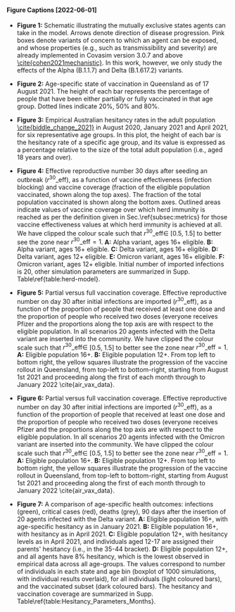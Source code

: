 #### Figure Captions [2022-06-01]

- **Figure 1:** Schematic illustrating the mutually exclusive states agents can take in the model. Arrows denote direction of disease progression. Pink boxes denote variants of concern to which an agent can be exposed, and whose properties (e.g., such as transmissibility and severity) are already implemented in Covasim version 3.0.7 and above [\cite{cohen2021mechanistic}](https://www.medrxiv.org/content/10.1101/2021.05.31.21258018v2). In this work, however, we only study the effects of the Alpha (B.1.1.7) and Delta (B.1.617.2) variants.


- **Figure 2:** Age-specific state of vaccination in Queensland as of 17 August 2021. The height of each bar represents the percentage of people that have been either partially or fully vaccinated in that age group. Dotted lines indicate 20\%, 50\% and 80\%.



- **Figure 3:** Empirical Australian hesitancy rates in the adult population [\cite{biddle_change_2021}](https://www.medrxiv.org/content/10.1101/2021.02.17.21251957v1) in August 2020, January 2021 and April 2021, for six representative age groups. In this plot, the height of each bar is the hesitancy rate of a specific age group, and its value is expressed as a percentage relative to the size of the total adult population (i.e., aged 18 years and over).


- **Figure 4:** Effective reproductive number 30 days after seeding an outbreak ($r^{30}\_\mathrm{eff}$), as a function of vaccine effectiveness (infection blocking) and vaccine coverage (fraction of the eligible population vaccinated, shown along the top axes). The fraction of the total population vaccinated is shown along the bottom axes. Outlined areas indicate values of vaccine coverage over which herd immunity is reached as per the definition given in Sec.\ref{subsec:metrics} for those vaccine effectiveness values at which herd immunity is achieved at all. We have clipped the colour scale such that $r^{30}\_\mathrm{eff} \in$ [0.5, 1.5] to better see the zone near $r^{30}\_\mathrm{eff}=1$. **A:** Alpha variant, ages 16+ eligible. **B:** Alpha variant, ages 16+ eligible. **C:** Delta variant, ages 16+ eligible. **D:** Delta variant, ages 12+ eligible. **E:** Omicron variant, ages 16+ eligible. **F:** Omicron variant, ages 12+ eligible.
Initial number of imported infections is 20, other simulation parameters are summarized in Supp. Table\ref{table:herd-model}.


- **Figure 5:** Partial versus full vaccination coverage. Effective reproductive number on day 30 after initial infections are imported ($r^{30}\_\mathrm{eff}$), as a function of the proportion of people that received at least one dose and the proportion of people who received two doses (everyone receives Pfizer and the proportions along the top axis are with respect to the eligible population. In all scenarios 20 agents infected with the Delta variant are inserted into the community. We have clipped the colour scale such that $r^{30}\_\mathrm{eff} \in$ [0.5, 1.5] to better see the zone near $r^{30}\_\mathrm{eff}=1$. **A:** Eligible population 16+. **B:** Eligible population 12+. From top left to bottom right, the yellow squares illustrate the progression of the vaccine rollout in Queensland, from top-left to bottom-right, starting from August 1st 2021 and proceeding  along the first of each month through to January 2022 \cite{air_vax_data}.


- **Figure 6:** Partial versus full vaccination coverage. Effective reproductive number on day 30 after initial infections are imported ($r^{30}\_\mathrm{eff}$), as a function of the proportion of people that received at least one dose and the proportion of people who received two doses (everyone receives Pfizer and the proportions along the top axis are with respect to the eligible population. In all scenarios 20 agents infected with the Omicron variant are inserted into the community. We have clipped the colour scale such that $r^{30}\_\mathrm{eff} \in$ [0.5, 1.5] to better see the zone near $r^{30}\_\mathrm{eff}=1$. **A:** Eligible population 16+. **B:** Eligible population 12+. From top left to bottom right, the yellow squares illustrate the progression of the vaccine rollout in Queensland, from top-left to bottom-right, starting from August 1st 2021 and proceeding  along the first of each month through to January 2022 \cite{air\_vax\_data}.


- **Figure 7:** A comparison of age-specific health outcomes: infections (green), critical cases (red), deaths (grey), 90 days after the insertion of 20 agents infected with the Delta variant. **A:** Eligible population 16+, with age-specific hesitancy as in January 2021. **B:** Eligible population 16+, with hesitancy as in April 2021. **C:** Eligible population 12+, with hesitancy levels as in April 2021, and individuals aged 12-17 are assigned their parents' hesitancy (i.e., in the 35-44 bracket).  **D:** Eligible population 12+, and all agents have 8\% hesitancy, which is the lowest observed in empirical data across all age-groups. The values correspond to number of individuals in each state and age bin (boxplot of $1000$ simulations, with individual results overlaid), for all individuals (light coloured bars), and the vaccinated subset (dark coloured bars). The hesitancy and vaccination coverage are summarized in Supp. Table\ref{table:Hesitancy_Parameters_Months}. 

